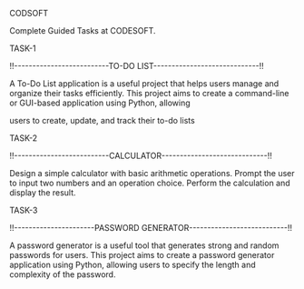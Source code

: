 CODSOFT

Complete Guided Tasks at CODESOFT.

TASK-1

!!--------------------------TO-DO LIST-----------------------------!!

A To-Do List application is a useful project that helps users manage
and organize their tasks efficiently. This project aims to create a
command-line or GUI-based application using Python, allowing

users to create, update, and track their to-do lists


TASK-2

!!--------------------------CALCULATOR-----------------------------!!

Design a simple calculator with basic arithmetic operations. Prompt the user to input two numbers and an operation choice. Perform the calculation and display the result.

TASK-3

!!----------------------PASSWORD GENERATOR---------------------------!!

A password generator is a useful tool that generates strong and random passwords for users. This project aims to create a password generator application using Python, allowing users to specify the length and complexity of the password.

